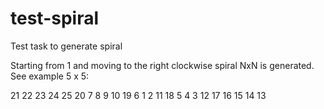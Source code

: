 # test-spiral
Test task to generate spiral 


Starting from 1 and moving to the right clockwise spiral NxN is generated. See example 5 x 5:

 21  22  23  24  25 
 20   7   8   9  10 
 19   6   1   2  11 
 18   5   4   3  12 
 17  16  15  14  13

